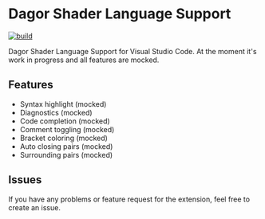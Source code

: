 # Dagor Shader Language Support

[![build](https://github.com/Gaijin-Games-KFT/Dagor-Shader-Language-Support-for-Visual-Studio-Code/actions/workflows/build.yml/badge.svg)](https://github.com/Gaijin-Games-KFT/Dagor-Shader-Language-Support-for-Visual-Studio-Code/actions/workflows/build.yml)

Dagor Shader Language Support for Visual Studio Code. At the moment it's work in progress and all features are mocked.

## Features

-   Syntax highlight (mocked)
-   Diagnostics (mocked)
-   Code completion (mocked)
-   Comment toggling (mocked)
-   Bracket coloring (mocked)
-   Auto closing pairs (mocked)
-   Surrounding pairs (mocked)

## Issues

If you have any problems or feature request for the extension, feel free to create an issue.
